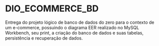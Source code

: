 # DIO_ECOMMERCE_BD

Entrega do projeto lógico de banco de dados do zero para o contexto de um e-commerce, possuindo o diagrama EER realizado no MySQL Workbench, seu print, a criação do banco de dados e suas tabelas, persistência e recuperação de dados.
